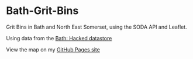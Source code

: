 Bath-Grit-Bins
==============

Grit Bins in Bath and North East Somerset, using the SODA API and Leaflet.

Using data from the [Bath: Hacked datastore](https://data.bathhacked.org/)

View the map on my [GitHub Pages site](http://benunsworth.github.io/Bath-Grit-Bins/) 
